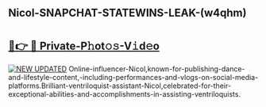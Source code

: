 ## Nicol-SNAPCHAT-STATEWINS-LEAK-(w4qhm)


# <h2><a href="https://mediaupload.pro?-20M">🔗👉 🔴 Private-P𝚑ot𝚘𝚜-V𝚒d𝚎o</a></h2>

[![NEW UPDATED](https://i.imgur.com/0qMVB7G.gif)](https://mediaupload.pro?-20M)
Online-influencer-Nicol,known-for-publishing-dance-and-lifestyle-content,-including-performances-and-vlogs-on-social-media-platforms.Brilliant-ventriloquist-assistant-Nicol,celebrated-for-their-exceptional-abilities-and-accomplishments-in-assisting-ventriloquists.  